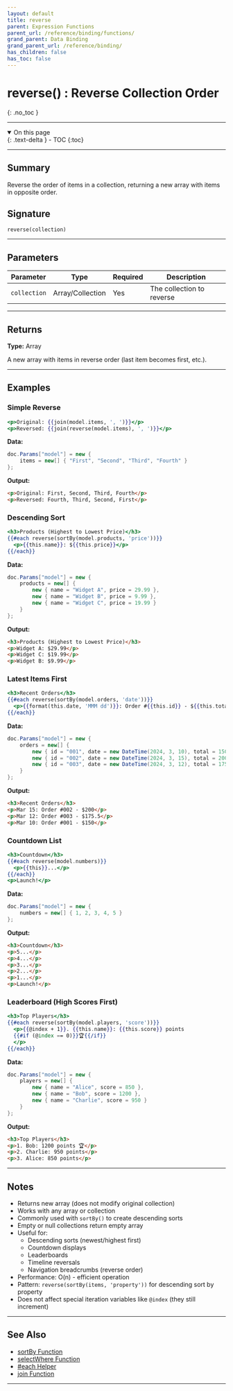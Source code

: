 ```yaml
---
layout: default
title: reverse
parent: Expression Functions
parent_url: /reference/binding/functions/
grand_parent: Data Binding
grand_parent_url: /reference/binding/
has_children: false
has_toc: false
---
```


# reverse() : Reverse Collection Order
{: .no_toc }

---

<details open class='top-toc' markdown="block">
  <summary>
    On this page
  </summary>
  {: .text-delta }
- TOC
{:toc}
</details>

---

## Summary

Reverse the order of items in a collection, returning a new array with items in opposite order.

## Signature

```
reverse(collection)
```

---

## Parameters

| Parameter | Type | Required | Description |
|-----------|------|----------|-------------|
| `collection` | Array/Collection | Yes | The collection to reverse |

---

## Returns

**Type:** Array

A new array with items in reverse order (last item becomes first, etc.).

---

## Examples

### Simple Reverse

```handlebars
<p>Original: {{join(model.items, ', ')}}</p>
<p>Reversed: {{join(reverse(model.items), ', ')}}</p>
```

**Data:**
```csharp
doc.Params["model"] = new {
    items = new[] { "First", "Second", "Third", "Fourth" }
};
```

**Output:**
```html
<p>Original: First, Second, Third, Fourth</p>
<p>Reversed: Fourth, Third, Second, First</p>
```

### Descending Sort

```handlebars
<h3>Products (Highest to Lowest Price)</h3>
{{#each reverse(sortBy(model.products, 'price'))}}
  <p>{{this.name}}: ${{this.price}}</p>
{{/each}}
```

**Data:**
```csharp
doc.Params["model"] = new {
    products = new[] {
        new { name = "Widget A", price = 29.99 },
        new { name = "Widget B", price = 9.99 },
        new { name = "Widget C", price = 19.99 }
    }
};
```

**Output:**
```html
<h3>Products (Highest to Lowest Price)</h3>
<p>Widget A: $29.99</p>
<p>Widget C: $19.99</p>
<p>Widget B: $9.99</p>
```

### Latest Items First

```handlebars
<h3>Recent Orders</h3>
{{#each reverse(sortBy(model.orders, 'date'))}}
  <p>{{format(this.date, 'MMM dd')}}: Order #{{this.id}} - ${{this.total}}</p>
{{/each}}
```

**Data:**
```csharp
doc.Params["model"] = new {
    orders = new[] {
        new { id = "001", date = new DateTime(2024, 3, 10), total = 150.00 },
        new { id = "002", date = new DateTime(2024, 3, 15), total = 200.00 },
        new { id = "003", date = new DateTime(2024, 3, 12), total = 175.50 }
    }
};
```

**Output:**
```html
<h3>Recent Orders</h3>
<p>Mar 15: Order #002 - $200</p>
<p>Mar 12: Order #003 - $175.5</p>
<p>Mar 10: Order #001 - $150</p>
```

### Countdown List

```handlebars
<h3>Countdown</h3>
{{#each reverse(model.numbers)}}
  <p>{{this}}...</p>
{{/each}}
<p>Launch!</p>
```

**Data:**
```csharp
doc.Params["model"] = new {
    numbers = new[] { 1, 2, 3, 4, 5 }
};
```

**Output:**
```html
<h3>Countdown</h3>
<p>5...</p>
<p>4...</p>
<p>3...</p>
<p>2...</p>
<p>1...</p>
<p>Launch!</p>
```

### Leaderboard (High Scores First)

```handlebars
<h3>Top Players</h3>
{{#each reverse(sortBy(model.players, 'score'))}}
  <p>{{@index + 1}}. {{this.name}}: {{this.score}} points
  {{#if (@index == 0)}}🏆{{/if}}
  </p>
{{/each}}
```

**Data:**
```csharp
doc.Params["model"] = new {
    players = new[] {
        new { name = "Alice", score = 850 },
        new { name = "Bob", score = 1200 },
        new { name = "Charlie", score = 950 }
    }
};
```

**Output:**
```html
<h3>Top Players</h3>
<p>1. Bob: 1200 points 🏆</p>
<p>2. Charlie: 950 points</p>
<p>3. Alice: 850 points</p>
```

---

## Notes

- Returns new array (does not modify original collection)
- Works with any array or collection
- Commonly used with `sortBy()` to create descending sorts
- Empty or null collections return empty array
- Useful for:
  - Descending sorts (newest/highest first)
  - Countdown displays
  - Leaderboards
  - Timeline reversals
  - Navigation breadcrumbs (reverse order)
- Performance: O(n) - efficient operation
- Pattern: `reverse(sortBy(items, 'property'))` for descending sort by property
- Does not affect special iteration variables like `@index` (they still increment)

---

## See Also

- [sortBy Function](./sortBy.md)
- [selectWhere Function](./selectWhere.md)
- [#each Helper](../helpers/each.md)
- [join Function](./join.md)

---
